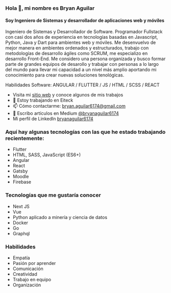### Hola 👋, mi nombre es Bryan Aguilar

#### Soy Ingeniero de Sistemas y desarrollador de aplicaciones web y móviles
Ingeniero de Sistemas y Desarrollador de Software. Programador Fullstack con casi dos años de experiencia en tecnologías basadas en Javascript, Python, Java y Dart para ambientes web y móviles. Me desenvuelvo de mejor manera en ambientes ordenados y estructurados, trabajo con metodologías de desarrollo ágiles como SCRUM, me especializo en desarrollo Front-End. Me considero una persona organizada y busco formar parte de grandes equipos de desarollo y trabajar con personas a lo largo del mundo para llevar mi capacidad a un nivel más amplio aportando mi conocimiento para crear nuevas soluciones tenológicas.

Habilidades Software: ANGULAR / FLUTTER / JS / HTML / SCSS / REACT

- Visita mi [sitio web](https://bryanaguilar.gatsbyjs.io/) y conoce algunos de mis trabajos
- 🔭 Estoy trabajando en Eiteck
- 📫 Cómo contactarme: bryan.aguilar6174@gmail.com 
- 📝 Escribo artículos en Medium [@bryanaguilar6174](https://bryanaguilar6174.medium.com/) 
- Mi perfil de LinkedIn [bryanaguilar6174](https://www.linkedin.com/in/bryanaguilar6174/)

### Aquí hay algunas tecnologías con las que he estado trabajando recientemente:

- Flutter
- HTML, SASS, JavaScript (ES6+)
- Angular
- React
- Gatsby
- Moodle
- Firebase

### Tecnologías que me gustaría conocer

- Next JS
- Vue
- Python aplicado a minería y ciencia de datos
- Docker
- Go
- Graphql

### Habilidades

- Empatía
- Pasión por aprender
- Comunicación
- Creatividad
- Trabajo en equipo
- Organización
